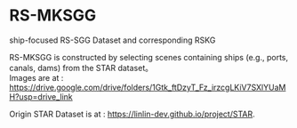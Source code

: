 # RS-MKSGG
ship-focused RS-SGG Dataset and corresponding RSKG  

RS-MKSGG is constructed by selecting scenes containing ships (e.g., ports, canals, dams) from the STAR dataset。  
Images are at : https://drive.google.com/drive/folders/1Gtk_ftDzyT_Fz_irzcgLKiV7SXlYUaMH?usp=drive_link

Origin STAR Dataset is at : https://linlin-dev.github.io/project/STAR.  

